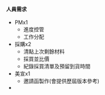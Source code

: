 #### 人員需求
- PMx1
	- 進度控管
	- 工作分配
- 採購x2
	- 清點上次剩餘材料
	- 採買並比價
	- 紀錄採買清單及預留到貨時間
- 美宣x1
	- 邀請函製作(會提供歷屆版本參考)
- 